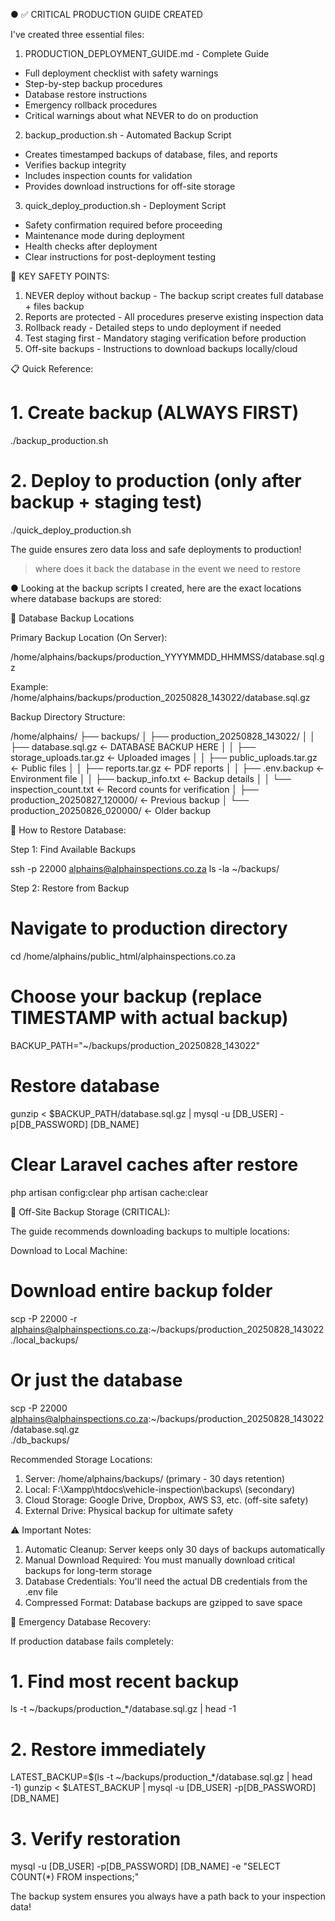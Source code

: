 ● ✅ CRITICAL PRODUCTION GUIDE CREATED

  I've created three essential files:

  1. PRODUCTION_DEPLOYMENT_GUIDE.md - Complete Guide

  - Full deployment checklist with safety warnings  
  - Step-by-step backup procedures
  - Database restore instructions
  - Emergency rollback procedures
  - Critical warnings about what NEVER to do on production

  2. backup_production.sh - Automated Backup Script

  - Creates timestamped backups of database, files, and reports
  - Verifies backup integrity
  - Includes inspection counts for validation
  - Provides download instructions for off-site storage

  3. quick_deploy_production.sh - Deployment Script

  - Safety confirmation required before proceeding
  - Maintenance mode during deployment
  - Health checks after deployment
  - Clear instructions for post-deployment testing

  🔴 KEY SAFETY POINTS:

  1. NEVER deploy without backup - The backup script creates full database + files backup
  2. Reports are protected - All procedures preserve existing inspection data
  3. Rollback ready - Detailed steps to undo deployment if needed
  4. Test staging first - Mandatory staging verification before production
  5. Off-site backups - Instructions to download backups locally/cloud

  📋 Quick Reference:

  # 1. Create backup (ALWAYS FIRST)
  ./backup_production.sh

  # 2. Deploy to production (only after backup + staging test)
  ./quick_deploy_production.sh

  The guide ensures zero data loss and safe deployments to production!

> where does it back the database in the event we need to restore

● Looking at the backup scripts I created, here are the exact locations where database backups are
  stored:

  📍 Database Backup Locations

  Primary Backup Location (On Server):

  /home/alphains/backups/production_YYYYMMDD_HHMMSS/database.sql.gz

  Example:
  /home/alphains/backups/production_20250828_143022/database.sql.gz

  Backup Directory Structure:

  /home/alphains/
  ├── backups/
  │   ├── production_20250828_143022/
  │   │   ├── database.sql.gz          ← DATABASE BACKUP HERE
  │   │   ├── storage_uploads.tar.gz   ← Uploaded images
  │   │   ├── public_uploads.tar.gz    ← Public files
  │   │   ├── reports.tar.gz           ← PDF reports
  │   │   ├── .env.backup              ← Environment file
  │   │   ├── backup_info.txt          ← Backup details
  │   │   └── inspection_count.txt     ← Record counts for verification
  │   ├── production_20250827_120000/  ← Previous backup
  │   └── production_20250826_020000/  ← Older backup

  🔄 How to Restore Database:

  Step 1: Find Available Backups

  ssh -p 22000 alphains@alphainspections.co.za
  ls -la ~/backups/

  Step 2: Restore from Backup

  # Navigate to production directory
  cd /home/alphains/public_html/alphainspections.co.za

  # Choose your backup (replace TIMESTAMP with actual backup)
  BACKUP_PATH="~/backups/production_20250828_143022"

  # Restore database
  gunzip < $BACKUP_PATH/database.sql.gz | mysql -u [DB_USER] -p[DB_PASSWORD] [DB_NAME]

  # Clear Laravel caches after restore
  php artisan config:clear
  php artisan cache:clear

  💾 Off-Site Backup Storage (CRITICAL):

  The guide recommends downloading backups to multiple locations:

  Download to Local Machine:

  # Download entire backup folder
  scp -P 22000 -r alphains@alphainspections.co.za:~/backups/production_20250828_143022
  ./local_backups/

  # Or just the database
  scp -P 22000 alphains@alphainspections.co.za:~/backups/production_20250828_143022/database.sql.gz      
  ./db_backups/

  Recommended Storage Locations:

  1. Server: /home/alphains/backups/ (primary - 30 days retention)
  2. Local: F:\Xampp\htdocs\vehicle-inspection\backups\ (secondary)
  3. Cloud Storage: Google Drive, Dropbox, AWS S3, etc. (off-site safety)
  4. External Drive: Physical backup for ultimate safety

  ⚠️ Important Notes:

  1. Automatic Cleanup: Server keeps only 30 days of backups automatically
  2. Manual Download Required: You must manually download critical backups for long-term storage
  3. Database Credentials: You'll need the actual DB credentials from the .env file
  4. Compressed Format: Database backups are gzipped to save space

  🚨 Emergency Database Recovery:

  If production database fails completely:

  # 1. Find most recent backup
  ls -t ~/backups/production_*/database.sql.gz | head -1

  # 2. Restore immediately
  LATEST_BACKUP=$(ls -t ~/backups/production_*/database.sql.gz | head -1)
  gunzip < $LATEST_BACKUP | mysql -u [DB_USER] -p[DB_PASSWORD] [DB_NAME]

  # 3. Verify restoration
  mysql -u [DB_USER] -p[DB_PASSWORD] [DB_NAME] -e "SELECT COUNT(*) FROM inspections;"

  The backup system ensures you always have a path back to your inspection data!